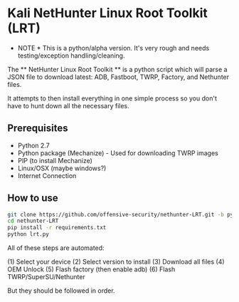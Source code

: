 # Kali NetHunter Linux Root Toolkit (LRT)

* NOTE * This is a python/alpha version.  It's very rough and needs testing/exception handling/cleaning.

The ** NetHunter Linux Root Toolkit ** is a python script which will parse a JSON file to download latest: ADB, Fastboot, TWRP, Factory, and Nethunter files. 

It attempts to then install everything in one simple process so you don't have to hunt down all the necessary files.

## Prerequisites

- Python 2.7
- Python package (Mechanize) - Used for downloading TWRP images
- PIP (to install Mechanize)
- Linux/OSX (maybe windows?)
- Internet Connection

## How to use

```bash
git clone https://github.com/offensive-security/nethunter-LRT.git -b python-installer
cd nethunter-LRT
pip install -r requirements.txt
python lrt.py
```

All of these steps are automated:

(1) Select your device
(2) Select version to install
(3) Download all files
(4) OEM Unlock
(5) Flash factory (then enable adb)
(6) Flash TWRP/SuperSU/Nethunter

But they should be followed in order.
